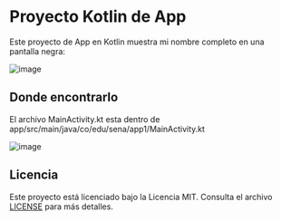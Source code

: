 # Proyecto Kotlin de App

Este proyecto de App en Kotlin muestra mi nombre completo en una pantalla negra:

![image](https://github.com/user-attachments/assets/7391403e-ea06-434b-b00c-e85174bc6d13)


## Donde encontrarlo

El archivo MainActivity.kt esta dentro de app/src/main/java/co/edu/sena/app1/MainActivity.kt

![image](https://github.com/user-attachments/assets/396a6103-d543-45be-a867-231001701ce7)
## Licencia

Este proyecto está licenciado bajo la Licencia MIT. Consulta el archivo [LICENSE](https://github.com/Aleexix/App1/blob/master/LICENSE) para más detalles.

